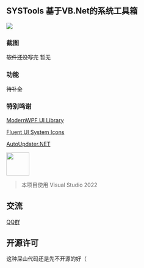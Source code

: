 ## SYSTools 基于VB.Net的系统工具箱
  
![](https://img.shields.io/badge/Language-VB.net-blue?style=flat-square)

  
### 截图
  
~~软件还没写完~~ 暂无

### 功能

~~待补全~~

### 特别鸣谢 

[ModernWPF UI Library](https://github.com/Kinnara/ModernWpf)

[Fluent UI System Icons](https://github.com/microsoft/fluentui-system-icons)

[AutoUpdater.NET](https://github.com/ravibpatel/AutoUpdater.NET)

<img src="https://visualstudio.microsoft.com/wp-content/uploads/2021/10/Product-Icon.svg" width="60"/>

>本项目使用 Visual Studio 2022

## 交流

[QQ群](https://jq.qq.com/?_wv=1027&k=OdcgcHfD)

## 开源许可

这种屎山代码还是先不开源的好（

